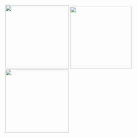 
<p float="left">
  <img width="200" src="https://user-images.githubusercontent.com/41688158/200489121-ec1caf70-5a39-47e7-a2e5-3d513d889787.png">
  <img width="195" src="https://user-images.githubusercontent.com/41688158/200489129-838ea134-13da-415f-bafc-918ccc7a9085.png">
  <img width="200" src="https://user-images.githubusercontent.com/41688158/200489132-1b8143ce-6602-4129-957d-828f8f3d5424.png">
</p>

